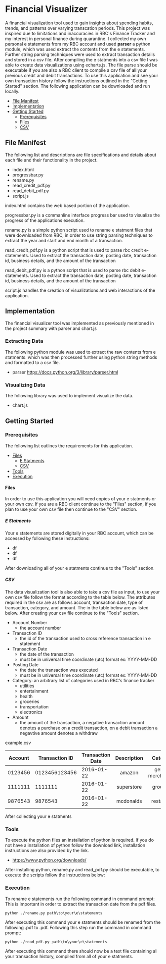 # Financial Visualizer
A financial visualization tool used to gain insights about spending habits, trends, and patterns over varying transcation periods. This project was inspired due to limitations and inaccuracies in RBC's Finance Tracker and my interest in personal finance during quarantine. I collected my own personal e statements from my RBC account and used **parser** a python module, which was used extract the contents from the e statements. Further string parsing techniques were used to extract transaction details and stored in a csv file. After compiling the e statments into a csv file I was able to create data visualizations using echarts.js. The file parse should be executable if you are also a RBC client to compile a csv file of all your previous credit and debit transactions. To use this application and see your own transaction history follow the instructions outlined in the "Getting Started" section. The following application can be downloaded and run locally.

- [File Manifest](#file-manifest)
- [Implementation](#implementation)
- [Getting Started](#getting-started)
    - [Prerequisites](#prerequisites)
    - [Files](#files)
    - [CSV](#files)

## File Manifest
The following list and descriptions are file specifications and details about each file and their functionality in the project.

- index.html
- progressbar.py
- rename.py
- read_credit_pdf.py
- read_debit_pdf.py
- script.js

index.html contains the web based portion of the application.

progressbar.py is a commanline interface progress bar used to visualize the progress of the applications execution. 

rename.py is a simple python script used to rename e statment files that were downloaded from RBC, in order to use string parsing techniques to extract the year and 
start and end month of a transaction.

read_credit_pdf.py is a python script that is used to parse rbc credit e-statements. Used to extract the transaction date, posting date, transaction id, business details, and the amount of the transaction

read_debit_pdf.py is a python script that is used to parse rbc debit e-statements. Used to extract the transaction date, posting date, transaction id, business details, and the amount of the transaction

script.js handles the creation of visualizations and web interactions of the application.

## Implementation
The financial visualizer tool was implemented as previously mentioned in the project summary with parser and chart.js
### Extracting Data
The following python module was used to extract the raw contents from e statments. which was then processed further using python string methods and formatted to a csv file.

- parser https://docs.python.org/3/library/parser.html

### Visualizing Data
The following library was used to implement visualize the data.

- chart.js

## Getting Started
### Prerequisites
The following list outlines the requirements for this application. 

- [Files](#files)
    - [E Statments](#e-statments)
    - [CSV](#csv)
- [Tools](#tools)
- [Execution](#execution)
#### Files
In order to use this application you will need copies of your e statments or your own csv. If you are a RBC client continue to the "Files" section, if you plan to use your own csv file then continue to the "CSV" section.

##### E Statments
Your e statements are stored digitally in your RBC account, which can be accessed by following these instructions:
- df
- df
- df

After downloading all of your e statments continue to the "Tools" section.

##### CSV
The data visualization tool is also able to take a csv file as input, to use your own csv file follow the format according to the table below. The attributes required in the csv are as follows account, transaction date, type of transaction, category, and amount. The in the table below are as listed below. After creating your csv file continue to the "Tools" section.

- Account Number
    - the account number 
- Transaction ID
    - the id of the transaction used to cross reference transaction in e statement
- Transaction Date
    - the date of the transaction
    - must be in universal time coordinate (utc) format ex: YYYY-MM-DD
- Posting Date
    - the date the transaction was executed
    - must be in universal time coordinate (utc) format ex: YYYY-MM-DD
- Category: an arbitrary list of categories used in RBC's finance tracker
    - utilities
    - entertainment
    - health
    - groceries
    - transportation
    - electronics
- Amount
    - the amount of the transaction, a negative transaction amount denotes a purchase on a credit transaction, on a debit transaction a negavtive amount denotes a withdraw

example.csv

|Account|Transaction ID|Transaction Date | Description         | Category           | Amount |
|-------|--------------|---------------- |:-------------------:|:------------------:| ------:|
|0123456|0123456123456 |2016-01-22       | amazon              | general merchandise| $00.00 |
|1111111|1111111       |2016-01-22       | superstore          | groceries          | $12.00 |
|9876543|9876543       |2016-01-22       | mcdonalds           | restaurant         |  $1.00 |

After collecting your e statments 

### Tools
To execute the python files an installation of python is required. If you do not have a installation of python follow the download link, installation instructions are also provided by the link.
- https://www.python.org/downloads/

After installing python, rename.py and read_pdf.py should be executable, to execute the scripts follow the instructions below:

### Execution

To rename e statements run the following command in command prompt:
This is important in order to extract the transaction date from the pdf files.

    python ./rename.py path\to\your\e\statements
    
After executing this command your e statments should be renamed from the following .pdf to .pdf.
Following this step run the command in command prompt:

    python ./read_pdf.py path\to\your\e\statements

After executing this command there should now be a text file containing all your transaction history,
compiled from all of your e statments.

